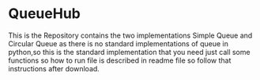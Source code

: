 # QueueHub
This is the Repository contains the two implementations Simple Queue and Circular Queue as there is no standard implementations of queue in python,so this is the standard implementation that you need just call some functions so  how to run file is described in readme file so follow that instructions after download.
